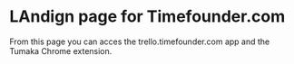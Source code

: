 # LAndign page for Timefounder.com
From this page you can acces the trello.timefounder.com app and the Tumaka Chrome extension.

